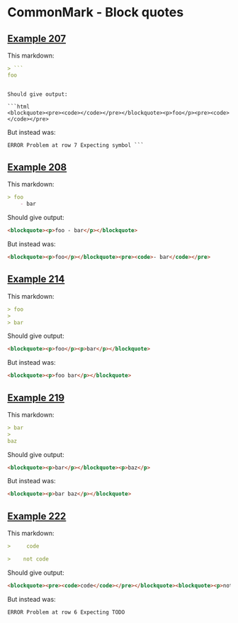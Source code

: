 # CommonMark - Block quotes

## [Example 207](https://spec.commonmark.org/0.29/#example-207)

This markdown:

```markdown
> ```
foo
```

```

Should give output:

```html
<blockquote><pre><code></code></pre></blockquote><p>foo</p><pre><code></code></pre>
```

But instead was:

```html
ERROR Problem at row 7 Expecting symbol ```
```
## [Example 208](https://spec.commonmark.org/0.29/#example-208)

This markdown:

```markdown
> foo
    - bar

```

Should give output:

```html
<blockquote><p>foo - bar</p></blockquote>
```

But instead was:

```html
<blockquote><p>foo</p></blockquote><pre><code>- bar</code></pre>
```
## [Example 214](https://spec.commonmark.org/0.29/#example-214)

This markdown:

```markdown
> foo
>
> bar

```

Should give output:

```html
<blockquote><p>foo</p><p>bar</p></blockquote>
```

But instead was:

```html
<blockquote><p>foo bar</p></blockquote>
```
## [Example 219](https://spec.commonmark.org/0.29/#example-219)

This markdown:

```markdown
> bar
>
baz

```

Should give output:

```html
<blockquote><p>bar</p></blockquote><p>baz</p>
```

But instead was:

```html
<blockquote><p>bar baz</p></blockquote>
```
## [Example 222](https://spec.commonmark.org/0.29/#example-222)

This markdown:

```markdown
>     code

>    not code

```

Should give output:

```html
<blockquote><pre><code>code</code></pre></blockquote><blockquote><p>not code</p></blockquote>
```

But instead was:

```html
ERROR Problem at row 6 Expecting TODO
```
